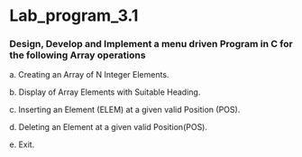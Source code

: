 # Lab_program_3.1
### Design, Develop and Implement a menu driven Program in C for the following Array operations

a. Creating an Array of N Integer Elements.

b. Display of Array Elements with Suitable Heading.

c. Inserting an Element (ELEM) at a given valid Position (POS).

d. Deleting an Element at a given valid Position(POS).

e. Exit.
